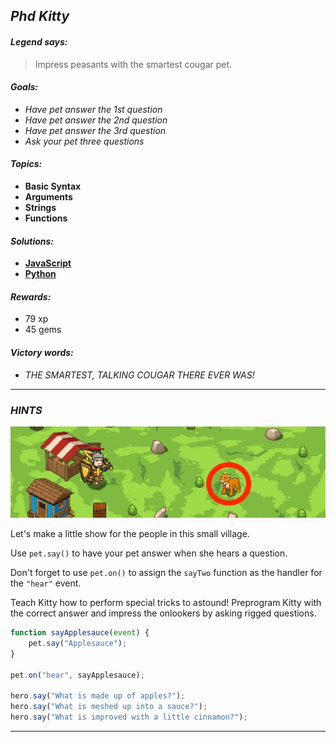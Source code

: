 ## _Phd Kitty_

#### _Legend says:_
> Impress peasants with the smartest cougar pet.

#### _Goals:_
+ _Have pet answer the 1st question_
+ _Have pet answer the 2nd question_
+ _Have pet answer the 3rd question_
+ _Ask your pet three questions_

#### _Topics:_
+ **Basic Syntax**
+ **Arguments**
+ **Strings**
+ **Functions**

#### _Solutions:_
+ **[JavaScript](phdKitty.js)**
+ **[Python](phd_kitty.py)**

#### _Rewards:_
+ 79 xp
+ 45 gems

#### _Victory words:_
+ _THE SMARTEST, TALKING COUGAR THERE EVER WAS!_

___

### _HINTS_

![](img/phdKitty.jpg)

Let's make a little show for the people in this small village.

Use `pet.say()` to have your pet answer when she hears a question.

Don't forget to use `pet.on()` to assign the `sayTwo` function as the handler for the `"hear"` event.

Teach Kitty how to perform special tricks to astound! Preprogram Kitty with the correct answer and impress the onlookers by asking rigged questions.

```javascript
function sayApplesauce(event) {
    pet.say("Applesauce");
}

pet.on("hear", sayApplesauce);

hero.say("What is made up of apples?");
hero.say("What is meshed up into a sauce?");
hero.say("What is improved with a little cinnamon?");
```

___

